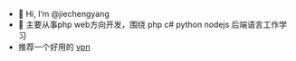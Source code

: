 - 👋 Hi, I’m @jiechengyang
- 👀 主要从事php web方向开发，围绕 php c# python nodejs 后端语言工作学习
- 推荐一个好用的 [vpn](https://portal.shadowsocks.au/aff.php?aff=55199)
